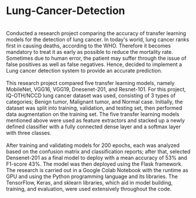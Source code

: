 # Lung-Cancer-Detection
<br>
Conducted a research project comparing the accuracy of transfer learning models for the detection of lung cancer. In today's world, lung cancer ranks first in causing deaths, according to the WHO. Therefore it becomes mandatory to treat it as early as possible to reduce the mortality rate. Sometimes due to human error, the patient may suffer through the issue of false positives as well as false negatives. Hence, decided to implement a Lung cancer detection system to provide an accurate prediction.<br><br>
This research project compared five transfer learning models, namely MobileNet, VGG16, VGG19,  Dnesenet-201, and Resnet-101. For this project, IQ-OTH/NCCD lung cancer dataset was used, consisting of 3 types of categories; Benign tumor, Malignant tumor, and Normal case. Initially, the dataset was split into training, validation, and testing set, then performed data augmentation on the training set. The five transfer learning models mentioned above were used as feature extractors and stacked up a newly defined classifier with a fully connected dense layer and a softmax layer with three classes.<br><br>
After training and validating models for 200 epochs, each was analyzed based on the confusion matrix and classification reports; after that, selected Densenet-201 as a final model to deploy with a mean accuracy of 53% and F1-score 43%. The model was then deployed using the Flask framework. The research is carried out in a Google Colab Notebook with the runtime as GPU and using the Python programming language and its libraries. The TensorFlow, Keras, and sklearn libraries, which aid in model building, training, and evaluation, were used extensively throughout the code.

